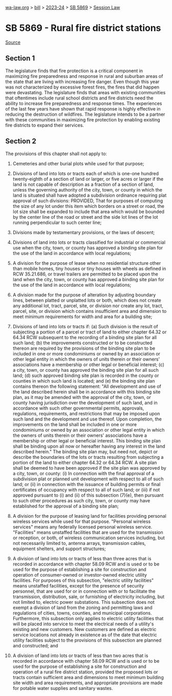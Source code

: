 [wa-law.org](/) > [bill](/bill/) > [2023-24](/bill/2023-24/) > [SB 5869](/bill/2023-24/sb/5869/) > [Session Law](/bill/2023-24/sb/5869/S.SL/)

# SB 5869 - Rural fire district stations

[Source](http://lawfilesext.leg.wa.gov/biennium/2023-24/Pdf/Bills/Session%20Laws/Senate/5869-S.SL.pdf)

## Section 1
The legislature finds that fire protection is a critical component in maximizing fire preparedness and response in rural and suburban areas of the state that are living with increasing fire danger. Even though this year was not characterized by excessive forest fires, the fires that did happen were devastating. The legislature finds that areas with existing communities that oftentimes include rural school districts and fire districts need the ability to increase fire preparedness and response times. The experiences of the last few years have shown that rapid response is highly effective in reducing the destruction of wildfires. The legislature intends to be a partner with these communities in maximizing fire protection by enabling existing fire districts to expand their services.

## Section 2
The provisions of this chapter shall not apply to:

1. Cemeteries and other burial plots while used for that purpose;

2. Divisions of land into lots or tracts each of which is one-one hundred twenty-eighth of a section of land or larger, or five acres or larger if the land is not capable of description as a fraction of a section of land, unless the governing authority of the city, town, or county in which the land is situated shall have adopted a subdivision ordinance requiring plat approval of such divisions: PROVIDED, That for purposes of computing the size of any lot under this item which borders on a street or road, the lot size shall be expanded to include that area which would be bounded by the center line of the road or street and the side lot lines of the lot running perpendicular to such center line;

3. Divisions made by testamentary provisions, or the laws of descent;

4. Divisions of land into lots or tracts classified for industrial or commercial use when the city, town, or county has approved a binding site plan for the use of the land in accordance with local regulations;

5. A division for the purpose of lease when no residential structure other than mobile homes, tiny houses or tiny houses with wheels as defined in RCW 35.21.686, or travel trailers are permitted to be placed upon the land when the city, town, or county has approved a binding site plan for the use of the land in accordance with local regulations;

6. A division made for the purpose of alteration by adjusting boundary lines, between platted or unplatted lots or both, which does not create any additional lot, tract, parcel, site, or division nor create any lot, tract, parcel, site, or division which contains insufficient area and dimension to meet minimum requirements for width and area for a building site;

7. Divisions of land into lots or tracts if: (a) Such division is the result of subjecting a portion of a parcel or tract of land to either chapter 64.32 or 64.34 RCW subsequent to the recording of a binding site plan for all such land; (b) the improvements constructed or to be constructed thereon are required by the provisions of the binding site plan to be included in one or more condominiums or owned by an association or other legal entity in which the owners of units therein or their owners' associations have a membership or other legal or beneficial interest; (c) a city, town, or county has approved the binding site plan for all such land; (d) such approved binding site plan is recorded in the county or counties in which such land is located; and (e) the binding site plan contains thereon the following statement: "All development and use of the land described herein shall be in accordance with this binding site plan, as it may be amended with the approval of the city, town, or county having jurisdiction over the development of such land, and in accordance with such other governmental permits, approvals, regulations, requirements, and restrictions that may be imposed upon such land and the development and use thereof. Upon completion, the improvements on the land shall be included in one or more condominiums or owned by an association or other legal entity in which the owners of units therein or their owners' associations have a membership or other legal or beneficial interest. This binding site plan shall be binding upon all now or hereafter having any interest in the land described herein." The binding site plan may, but need not, depict or describe the boundaries of the lots or tracts resulting from subjecting a portion of the land to either chapter 64.32 or 64.34 RCW. A site plan shall be deemed to have been approved if the site plan was approved by a city, town, or county: (i) In connection with the final approval of a subdivision plat or planned unit development with respect to all of such land; or (ii) in connection with the issuance of building permits or final certificates of occupancy with respect to all of such land; or (iii) if not approved pursuant to (i) and (ii) of this subsection (7)(e), then pursuant to such other procedures as such city, town, or county may have established for the approval of a binding site plan;

8. A division for the purpose of leasing land for facilities providing personal wireless services while used for that purpose. "Personal wireless services" means any federally licensed personal wireless service. "Facilities" means unstaffed facilities that are used for the transmission or reception, or both, of wireless communication services including, but not necessarily limited to, antenna arrays, transmission cables, equipment shelters, and support structures;

9. A division of land into lots or tracts of less than three acres that is recorded in accordance with chapter 58.09 RCW and is used or to be used for the purpose of establishing a site for construction and operation of consumer-owned or investor-owned electric utility facilities. For purposes of this subsection, "electric utility facilities" means unstaffed facilities, except for the presence of security personnel, that are used for or in connection with or to facilitate the transmission, distribution, sale, or furnishing of electricity including, but not limited to, electric power substations. This subsection does not exempt a division of land from the zoning and permitting laws and regulations of cities, towns, counties, and municipal corporations. Furthermore, this subsection only applies to electric utility facilities that will be placed into service to meet the electrical needs of a utility's existing and new customers. New customers are defined as electric service locations not already in existence as of the date that electric utility facilities subject to the provisions of this subsection are planned and constructed; and

10. A division of land into lots or tracts of less than two acres that is recorded in accordance with chapter 58.09 RCW and is used or to be used for the purpose of establishing a site for construction and operation of a rural fire district station, provided the proposed lots or tracts contain sufficient area and dimensions to meet minimum building site width and area requirements, and appropriate provisions are made for potable water supplies and sanitary wastes.
